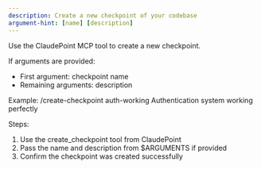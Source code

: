 ```yaml
---
description: Create a new checkpoint of your codebase
argument-hint: [name] [description]
---
```


Use the ClaudePoint MCP tool to create a new checkpoint.

If arguments are provided:
- First argument: checkpoint name
- Remaining arguments: description

Example: /create-checkpoint auth-working Authentication system working perfectly

Steps:
1. Use the create_checkpoint tool from ClaudePoint
2. Pass the name and description from $ARGUMENTS if provided
3. Confirm the checkpoint was created successfully
